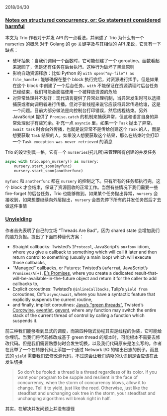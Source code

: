 2018/04/30
### [Notes on structured concurrency, or: Go statement considered harmful](https://vorpus.org/blog/notes-on-structured-concurrency-or-go-statement-considered-harmful/)

本文为 Trio 作者对于并发 API 的一点看法，并阐述了 Trio 为什么有一个 nurseries 的概念
对于 Golang 的 go 关键字及与其相似的 API 来说，它具有一下缺点：
- 破坏抽象：当我们调用一个函数时，它可能创建了一个 goroutine。函数看起来返回了，但是还有任务在后台执行。这种行为破坏了黑盒原则
- 影响自动资源释放：比如 Python 的 `with open("my-file") as file_handle:` 能够确保在整个 block 执行完后，对资源进行挥手。但是如果在这个 block 中创建了一个后台任务，`with` 不能保证在资源清理时后台任务已经结束，我们可能会面临使用一个被释放资源的危险
- 对异常处理并不友好：现代语言提供了异常处理机制，当异常发生时可以选择捕获或者向调用者进行传播。但对于新线程来说它应该将异常传递给谁，这是一个问题。目前大部分做法是向控制台打印错误，然后线程结束。另外 JavaScript 提供了 `Promise.catch` 的机制来捕获异常，但这和语言自身的异常处理似乎有些冗余。补充一点 `asyncio` 里，如果一个 `Task` 抛出了异常。`await task` 时会向外传播，也就是说异常不是传给创建这个 `Task` 的人，而是想要获取 `Task` 结果的人。如果没人想要获取这个结果，那么在结束时会打印一个 `Task exception was never retrieved` 的消息

Trio 的设计别具一格，它有一个 `nurseries`(托儿所)来管理所有创建的并发任务

```Python
async with trio.open_nursery() as nursery:
    nursery.start_soon(myfunc)
    nursery.start_soon(anotherfunc)
```

`myfunc` 和 `anotherfunc` 都在 `nursery` 的控制之下。只有所有的任务都执行完，这个 block 才会结束，保证了资源回收的正常工作。当然有些情况下我们需要一些 fire-forget 的后台任务，Trio 也能够做到。如果某个任务抛出异常，`nursery` 会接收到，如果想要继续向外层抛出，`nursery` 会首先停下所有的并发任务然后才去做这件事情

### [Unyielding](http://glyph.twistedmatrix.com/2014/02/unyielding.html)

作者首先表明了自己的立场 “Threads Are Bad”，因为 shared state 会增加我们的脑力负担。提出了下面四种替代方案：

- Straight callbacks: Twisted’s `IProtocol`, JavaScript’s `on<foo>` idiom, where you give a callback to something which will call it later and then return control to something (usually a main loop) which will execute those callbacks,
- “Managed” callbacks, or Futures: Twisted’s `Deferred`, JavaScript’s `Promises/A[+]`, [E’s Promises](http://www.erights.org/talks/promises/), where you create a dedicated result-that-will-be-available-in-the-future object and return it for the caller to add callbacks to,
- Explicit coroutines: Twisted’s `@inlineCallbacks`, Tulip’s `yield from` coroutines, C#’s `async/await`, where you have a syntactic feature that explicitly suspends the current routine,
- and finally, implicit coroutines: [Java’s “green threads”](http://en.wikipedia.org/wiki/Green_threads#Green_threads_in_the_Java_virtual_machine), Twisted’s [Corotwine](https://github.com/radix/corotwine), [eventlet](https://pypi.python.org/pypi/eventlet), [gevent](https://pypi.python.org/pypi/gevent), where any function may switch the entire stack of the current thread of control by calling a function which suspends it.

前三种我们能够看到显式的调度，而第四种隐式协程其实是线程的伪装，它可能给你埋坑。当我们将代码修改成基于 green thread 的版本时，可能根本不需要去修改代码。但是我们需要熟悉何时会发生切换，以及我们代码原来是怎么写的。作者在此举了一个在转账代码上添加一个通过 Network I/O 的输出日志的例子。而显式的 `yield` 需要我们去修改源代码，不过这会让我们清晰的认识到是否应该在此发生切换

> So don’t be fooled: a thread is a thread regardless of its color. If you want your program to be supple and resilient in the face of concurrency, when the storm of concurrency blows, allow it to change. Tell it to yield, just like the reed. Otherwise, just like the steadfast and unchanging oak tree in the storm, your steadfast and unchanging algorithms will break right in half.

其实，在解决并发问题上并没有捷径
